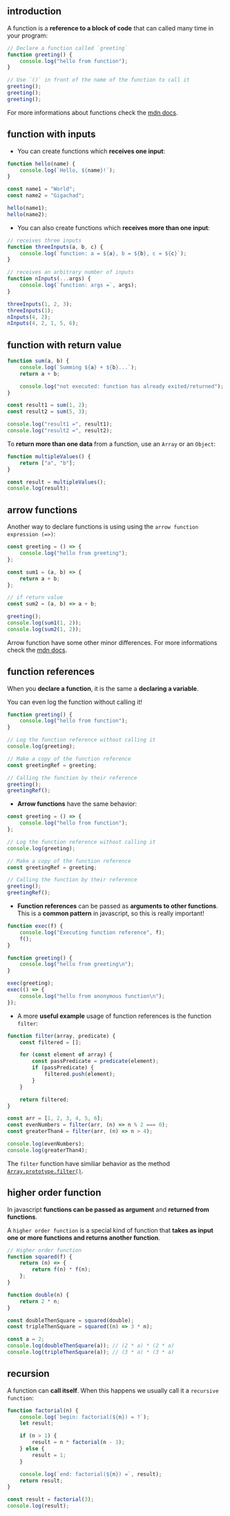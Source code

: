 ## introduction

A function is a **reference to a block of code** that can called many time in your program:

```javascript
// Declare a function called `greeting`
function greeting() {
	console.log("hello from function");
}

// Use `()` in front of the name of the function to call it
greeting();
greeting();
greeting();
```

For more informations about functions check the [mdn docs](https://developer.mozilla.org/docs/Web/JavaScript/Guide/Functions).

## function with inputs

- You can create functions which **receives one input**:

```javascript
function hello(name) {
	console.log(`Hello, ${name}!`);
}

const name1 = "World";
const name2 = "Gigachad";

hello(name1);
hello(name2);
```

- You can also create functions which **receives more than one input**:

```javascript
// receives three inputs
function threeInputs(a, b, c) {
	console.log(`function: a = ${a}, b = ${b}, c = ${c}`);
}

// receives an arbitrary number of inputs
function nInputs(...args) {
	console.log(`function: args =`, args);
}

threeInputs(1, 2, 3);
threeInputs(1);
nInputs(4, 2);
nInputs(4, 2, 1, 5, 6);
```

## function with return value

```javascript
function sum(a, b) {
	console.log(`Summing ${a} + ${b}...`);
	return a + b;

	console.log("not executed: function has already exited/returned");
}

const result1 = sum(1, 2);
const result2 = sum(5, 3);

console.log("result1 =", result1);
console.log("result2 =", result2);
```

To **return more than one data** from a function, use an `Array` or an `Object`:

```javascript
function multipleValues() {
	return ["a", "b"];
}

const result = multipleValues();
console.log(result);
```

## arrow functions

Another way to declare functions is using using the `arrow function expression (=>)`:

```javascript
const greeting = () => {
	console.log("hello from greeting");
};

const sum1 = (a, b) => {
	return a + b;
};

// if return value
const sum2 = (a, b) => a + b;

greeting();
console.log(sum1(1, 2));
console.log(sum2(1, 2));
```

Arrow function have some other minor differences. For more informations check the [mdn docs](https://developer.mozilla.org/docs/Web/JavaScript/Guide/Functions#arrow_functions).

## function references

When you **declare a function**, it is the same a **declaring a variable**.

You can even log the function without calling it!

```javascript
function greeting() {
	console.log("hello from function");
}

// Log the function reference without calling it
console.log(greeting);

// Make a copy of the function reference
const greetingRef = greeting;

// Calling the function by their reference
greeting();
greetingRef();
```

- **Arrow functions** have the same behavior:

```javascript
const greeting = () => {
	console.log("hello from function");
};

// Log the function reference without calling it
console.log(greeting);

// Make a copy of the function reference
const greetingRef = greeting;

// Calling the function by their reference
greeting();
greetingRef();
```

- **Function references** can be passed as **arguments to other functions**. This is a **common pattern** in javascript, so this is really important!

```javascript
function exec(f) {
	console.log("Executing function reference", f);
	f();
}

function greeting() {
	console.log("hello from greeting\n");
}

exec(greeting);
exec(() => {
	console.log("hello from anonymous function\n");
});
```

- A more **useful example** usage of function references is the function `filter`:

```javascript
function filter(array, predicate) {
	const filtered = [];

	for (const element of array) {
		const passPredicate = predicate(element);
		if (passPredicate) {
			filtered.push(element);
		}
	}

	return filtered;
}

const arr = [1, 2, 3, 4, 5, 6];
const evenNumbers = filter(arr, (n) => n % 2 === 0);
const greaterThan4 = filter(arr, (n) => n > 4);

console.log(evenNumbers);
console.log(greaterThan4);
```

The `filter` function have similiar behavior as the method [`Array.prototype.filter()`](https://developer.mozilla.org/docs/Web/JavaScript/Reference/Global_Objects/Array/filter).

## higher order function

In javascript **functions can be passed as argument** and **returned from functions**.

A `higher order function` is a special kind of function that **takes as input one or more functions and returns another function**.

```javascript
// Higher order function
function squared(f) {
	return (n) => {
		return f(n) * f(n);
	};
}

function double(n) {
	return 2 * n;
}

const doubleThenSquare = squared(double);
const tripleThenSquare = squared((n) => 3 * n);

const a = 2;
console.log(doubleThenSquare(a)); // (2 * a) * (2 * a)
console.log(tripleThenSquare(a)); // (3 * a) * (3 * a)
```

## recursion

A function can **call itself**. When this happens we usually call it a `recursive function`:

```javascript
function factorial(n) {
	console.log(`begin: factorial(${n}) = ?`);
	let result;

	if (n > 1) {
		result = n * factorial(n - 1);
	} else {
		result = 1;
	}

	console.log(`end: factorial(${n}) =`, result);
	return result;
}

const result = factorial(3);
console.log(result);
```

